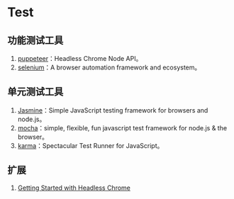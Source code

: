 # Test

## 功能测试工具

1. [puppeteer](https://github.com/GoogleChrome/puppeteer)：Headless Chrome Node API。
2. [selenium](https://github.com/SeleniumHQ/selenium)：A browser automation framework and ecosystem。

## 单元测试工具

1. [Jasmine](https://github.com/jasmine/jasmine)：Simple JavaScript testing framework for browsers and node.js。
2. [mocha](https://github.com/mochajs/mocha)：simple, flexible, fun javascript test framework for node.js & the browser。
3. [karma](https://github.com/karma-runner/karma)：Spectacular Test Runner for JavaScript。

## 扩展

1. [Getting Started with Headless Chrome](https://developers.google.cn/web/updates/2017/04/headless-chrome)

